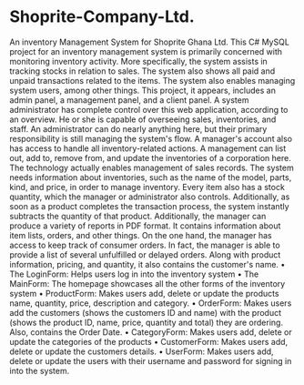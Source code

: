 # Shoprite-Company-Ltd.
An inventory Management System for Shoprite Ghana Ltd.
This C# MySQL project for an inventory management system is primarily concerned with monitoring inventory activity. More specifically, the system assists in tracking stocks in relation to sales. The system also shows all paid and unpaid transactions related to the items. The system also enables managing system users, among other things. This project, it appears, includes an admin panel, a management panel, and a client panel. A system administrator has complete control over this web application, according to an overview. He or she is capable of overseeing sales, inventories, and staff. An administrator can do nearly anything here, but their primary responsibility is still managing the system's flow.
A manager's account also has access to handle all inventory-related actions. A management can list out, add to, remove from, and update the inventories of a corporation here. The technology actually enables management of sales records. The system needs information about inventories, such as the name of the model, parts, kind, and price, in order to manage inventory. Every item also has a stock quantity, which the manager or administrator also controls. Additionally, as soon as a product completes the transaction process, the system instantly subtracts the quantity of that product. Additionally, the manager can produce a variety of reports in PDF format. It contains information about item lists, orders, and other things.
On the one hand, the manager has access to keep track of consumer orders. In fact, the manager is able to provide a list of several unfulfilled or delayed orders. Along with product information, pricing, and quantity, it also contains the customer's name.
•	The LoginForm: Helps users log in into the inventory system
•	The MainForm: The homepage showcases all the other forms of the inventory system
•	ProductForm: Makes users add, delete or update the products name, quantity, price, description and category. 
•	OrderForm: Makes users add the customers (shows the customers ID and name) with the product (shows the product ID, name, price, quantity and total) they are ordering. Also, contains the Order Date.
•	CategoryForm: Makes users add, delete or update the categories of the products
•	CustomerForm: Makes users add, delete or update the customers details.
•	UserForm: Makes users add, delete or update the users with their username and password for signing in into the system.
